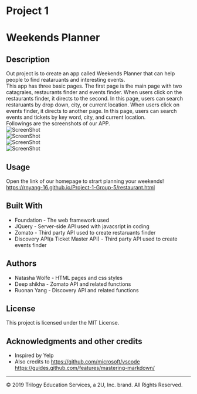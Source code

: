 # Project 1
# Weekends Planner

## Description 

Out project is to create an app called Weekends Planner that can help people to find reataruants and interesting events.<br>
This app has three basic pages. The first page is the main page with two catagraies, restaurants finder and events finder. When users click on the restaurants finder, it directs to the second. In this page, users can search restaruants by drop down, city, or current location. When users click on events finder, it directs to another page. In this page, users can search events and tickets by key word, city, and current location.<br>
Followings are the screenshots of our APP.<br>
![ScreenShot](images/screenshot_1_homepage.png)<br>
![ScreenShot](images/screenshot_2_restaruants.png)<br>
![ScreenShot](images/screenshot_3_events.png)<br>
![ScreenShot](images/screetshot_4_results.png)<br>

## Usage 
Open the link of our homepage to strart planning your weekends!<br>
https://rnyang-16.github.io/Project-1-Group-5/restaurant.html

## Built With
  * Foundation -  The web framework used
  * JQuery - Server-side API used with javacsript in coding
  * Zomato - Third party API used to create restaruants finder
  * Discovery API(a Ticket Master API) - Third party API used to create events finder


## Authors
  * Natasha Wolfe - HTML pages and css styles
  * Deep shikha  - Zomato API and related functions
  * Ruonan Yang - Discovery API and related functions

## License

This project is licensed under the MIT License.

## Acknowledgments and other credits
 * Inspired by Yelp
 * Also credits to https://github.com/microsoft/vscode<br>
   https://guides.github.com/features/mastering-markdown/



---
© 2019 Trilogy Education Services, a 2U, Inc. brand. All Rights Reserved.

